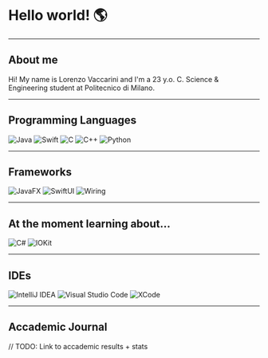 # Hello world! 🌎
---
## About me
Hi! My name is Lorenzo Vaccarini and I'm a 23 y.o. C. Science & Engineering student at Politecnico di Milano. <br />

---

## Programming Languages
![Java](https://img.shields.io/badge/Java-purple?logo=Java&logoColor=white&style=for-the-badge)
![Swift](https://img.shields.io/badge/Swift-black?logo=swift&logoColor=red&style=for-the-badge)
![C](https://img.shields.io/badge/C-brightgreen?logo=C&logoColor=white&style=for-the-badge)
![C++](https://img.shields.io/badge/C++-orange?logo=Cplusplus&logoColor=white&style=for-the-badge)
![Python](https://img.shields.io/badge/python-blue?logo=python&logoColor=ffdd65&style=for-the-badge)

---

## Frameworks

![JavaFX](https://img.shields.io/badge/JavaFX-purple?logo=data%3Aimage%2Fpng%3Bbase64%2CiVBORw0KGgoAAAANSUhEUgAAAGQAAABSCAYAAACiwXHkAAAbiklEQVR42uyYA5QsSxKGY23bO%2FPW3n02DtYYPtu2Wd3X9rBtDJqjtqrNGl3btmsjs153P1u3p%2BOc72T8iZt9MyoyqgaqVrWqVa1qVata1ap2KtjOozyMbdoNweE1YI2OgMaVgA5nGFodiDMCLY4ILLGHaCvoMNVtqAkttjC02MMv0SFotVOftqjRL%2BowLLaGYCFpnSFY4gjSvlZhD%2BhEbfFGYcLZ6Nb9kF63C9r7E6h%2BClsPnvh8eGTt96wR7jSjL%2F0HUyBzrjGYO98QzJ1nCOTO1weyFxpKGlvURtL6UfuzFxj9uQtQn1fSAdTUJ3OEuYLOkjUX6YP5i3XB7Pm6QPo8UwD7cC1yYXcoc54%2FUfguTCQbW78NRHIbrN534otd0bHzWqzBx6Yo7T2PLTGk75unWXb3HPWGu%2BZqtt01T7v9TsJc7Q5kJ%2Fo7ihpbqotjr6GxfS2N%2Flzdrjvn63fduQD1fM2Ou%2BfpdtyF3DlXs%2FPxxfptip6Be2GiWIBbCTzPf7w7wp03y%2BhSPtJi3nTjFAl%2FpaiDbxJ18vWMhK9jpPz%2FGBn1G14QaMQ%2BbMugJuP11Bc0%2Bgj1EeIjzGvPpX2i4r%2BJ%2FvPoP9%2FJ3z5DcUjS42qGiWCu7DJYtWPf56XO0G2Pt5hWXjtJyje%2F0M43vdDBN4gkCB6MmED8t0bjO6CeIBbAPUv7NuFDcfcc1WZlP%2FsrqHTLrd0G2TVbvrTANCi6e7Zy9%2BUMORw5HoZMAP16bJHSYddTZK9LA9LIIKK3TkNxvRgpaTlfh7pJ1M4%2F0dZbMAe5yq4hPM%2FDjgOHP91u8T58x0z5fnowYgXfxEgo9DpiXhoQ1BQJInu%2FwH0FhL2l%2FFXiTn663tO9Yc%2Bxz1V6QD6mDXD%2FemChflMzXk%2F1DDkQDAgeQhPTiXTQFoNQzgDqS94Y8TulHHCCkCFy%2FuopHSfmdXmeIL8XKtV2HzhKvi%2B%2BJVI5h66YRA6gk97jxasCQV%2BKfR0CdKw8D7Pn9XmHNaS4HvdAcE%2FyOzBLbpstPyTrC%2F0PA1LZ2SG1h26%2BfYbsYCM5AAYPmpGUsuF%2FYiVfJ1IIQSFjSPngZIj8PYdeWcUMFON%2BYjn9TQ%2B3GFc7U%2BN%2FhEq2yPimbzLSXu8VTBu%2BzpafUCEryoGpo9miEA6Lwb7SnDINr6DxTXS5%2F5Vg7SIZiGBAaDCuwAfhaYnFN7r94Ncqupjr%2FPnL8ENvZwPWibrigZQOu5NvRoTXTiWtLVdPkvG3TlccvHOWavNDi%2FRrHm81rX6sRQD9lS%2FHvIqCPo6vEuYZCWsQonGMQtavwRYxr3m8DfuE9SsepX7XmqdazCuX9HiY4zz%2FyYq%2BrmYbXVOumyo%2FSbKjvnQtlQPSJO4UfPxAu2mq7Mhkhc0hc4avMniSfzT5U7W9oexPitijhZ%2FaoxzFEeVqHDGuFqlxxoZrrJH8T3uCmZ%2F04Dxsf2qN5H5qY%2FM4t1CD1OJ4jS2Sr7WxhVp7fLjWmRgl1NiTI6hHTuuPj9Swwyu%2FtP1EBdeP8dWbvvRMu9nZRK8GrAfk44sGpFjQJQSaNTdMkZ6crnGqouPrvt342BzosAVA4giCYiACin4EW%2FVQDDSuInHQusuoBqMgx3kCYVAOsqAaipbW4HhZe3CNN0lR%2B5Kok6B3J6AvxkFFF3RntPC7Rxfr12IhF141SQ1Bv%2FxxJkXk9LX34YW6tT3hwl96WQ427D0KVXsf6odkIPKf2%2BcoDzQIb1WvgYy%2Bbl6Fr57TVXbVll0HPvNePKGbd%2B0FaygDqgEWIdkRA7UbMwSzQOPOgM6VxjYBKg%2FijoHRn4DA8Ir39P%2FelxgBHWauZgizF1FiRqtdCSGzh5BB0hKdBJVLmGPC3xTKjgKxaL4APR6WztH7UuBkk2DxhmF0wzboi6Shn02%2FrWymkxd0u565dkrp71SvgQyRk%2BuKX9ztvScysgbeA8OA7PtYP9aWnmD2L5ZQ4c%2BWUP7PFjb3Z0uUO93Kjp5pi4yeaWG503uj3Bm90fwZ%2FcnhXxzm%2BY8feo%2BuK60vDekVG79iZ7k%2FWsOF0y2Rwuk9bAH35s6wom8LE%2FJ%2FsUW4P1vZ4dN7WRyPFM6whXJ%2FYgtLvwhocY77pCOY%2FLklxOFY%2Fne%2BdOGHnnjmJ4ePHf94OD%2F23UB25DtvKyBrtu%2F7PNaErqsmdbxOMJAX%2F3xx73ztHp07%2BTd4j2z7nv0f77T6pj62SLf1%2FgX6LQ8sRBZpt9y3WIe%2BaevDC8xbH1yk33o%2FGV%2Bo3vpMh3FU5Yr9473Izr7EOAzlVvzg%2F8xcBVQbTdee190%2Fef393N3dXYFidXd3h4RgLU5bJEIEDYGEQPBCoCWE4u7uQUuLW%2F47u9Pd8rWk8gfonvOchJywuTN35spz76xnVLL42OXIbogUDYevRPUdCIikfu%2FwpUjDEQz%2FSMNhSq5ow8HLUfB3eL93WEJxRn7F9ylWvLj0PaEyNc4xOKbXR5FWFKRKjnQVhadnVbd%2B2ycsLjIoJjmwd3TqpUfIP7reA0a31JYrNK0QjtB4PFBenVnR%2FLE5TUZ4euEfD1%2BO6F7F4%2BNwGyAECGg%2FxmFzHUuQb7VTsJEjVueklzR%2BrKvpfOzfjMqtRAUNPe9cDNOIt7qJZm04dyJKEVAzAkoGK5IcM%2BQpvLcFUnOfT%2BitAOXVIyWNXdQkV7e1Py%2FPKvwbT6xqlmUWObqHa6IP%2BUjHZdqywDNXIvu9wxMzWgcnXn9oAePya7673y%2BqYxUHC7Q47EEoB1Gspq536EVzKmQO8onLau2hrR7iCUtqAiRMUkiTiTKAFCaJztK3uYrm%2FOVpng09N182jIw98u%2FJr5WjglbDm94xV323XxBNQqBC00JcCUPTWDHjZlltO0iYD%2FqGDQUl5BxtH5l%2BvqCWNtvlTS0oQV%2F24UVJ9I2464X%2FuhCZLnIQa6a5Es2oW2jShCDumrq1b%2By1hxJwHgQUpuRs2uEVPr2KKzWpkPWuEqOXIs0HF62QGa%2FGvhGUU9vxFlQileudKSUAZCx%2FBrC5w2mB2bQD0vOAj2xYkn5jNcjySA4zLKsU5dd3fspLke65xVsysQp2nJUz7D5CYoLCAXfeiwF4TgAc2Bne0lEI8Y92jsw%2Fr6vpWHDfhNyiD72k8py4LP0%2FLkenBASos%2FRcYVSHQJOdGpp8XdbYM%2FjaQ68Yj6hE5zUUmShbXCEg6OaLsongFN26mbk5ZO4rAqKo2OzSn50MjK63oUwWzZtZ8gj9TibKkiuhdootmLRTQlW%2BWl%2FxJW9ojHiYK7uyBRU1977hH5Phu%2BOieGqVE5%2FeiTzCl1HAJpKaB4ajw2Pf7iUb94vTutb3Dr9S0NR%2Fz721JRUvxWRct7hWVv1uvDbv5yl5UPPP0v89raDy%2B1fzK37Wbhh85qGE7BiZfJUXnqSypeylxIRChMY9PmE9UdmF319KtiBYk711JwzegkNyHyc%2BIwNr42n7vtZNPHchMkVU2dn%2FasOQadOVVVaPmgbGXr6s0jrs8pSNYX9pgxVyb1RJTKaAZpfBnO30lI76KFJ5%2Bc3dr6UU19%2F3%2Fpei1Oit7%2F0GqbP16LR%2FCAqOz0DeESoUnpaDwpK0qKnbgB7qSgQq4iQ%2Ftt4aC8hbXCG2IPhZvro8u6z5w6VSSHXXENLVtb3hHpEsW%2BcSMm%2BBdwqha9giFUX3M7t2l2%2FoLX5qzlZTdZHMkjrUOXT7hYC4jBN7vWUjthSNLwTcHeaLyGfkbyo55hu3e0jG%2FWFnVHYNvqbOr15U9u6R2xTaAcM3RzEez6EKErJ%2FuwdsI0W1m3LoUCziSjXi3tHZ5w2TRtQ7bkSGcfa1bwxeHwej86hraBSV19GDVUCSmHCj4htnBIpiG2eh8b9MgeoOvS9m6yTwmQ1ERCeCY6pV%2BuofCBOv3TPG8s5BVNnS%2FUKAMu04KOOmDdldC5RBwNwXmynAtouyGS95elBhS9%2Bb6aX1aMmvWVBIoDp76xb3kDmsjMWydCvAeiAd3UM1Z%2Fb6hqPDl%2BVol5cY7fOWoF2eUrTHSwrvpWiXx6MDavbIM0yDSLREHPTTKCQlZ81uCC8tubCacYMDKSWT%2BggzcRi4AcM9NCkqp7r5jabhcWZ8RS09CDPCQfFZu%2FZ7y26BFcDVxkUUQjER8AqAe293k057yzOkEGy8L8%2BtXDbK5OmLEcn89S70ilgoIGnHIdjkETHrJs%2BU8WQaO65MY%2Bski7fnSdR2TjKNvZM0wd5JEm%2FHk2pWPxoSV7tINfahyTk%2Fw7LciZYq2nuBdhh42VOefHmTG3%2FOmsenW454UoAEIGaiIBuuhGKfYWFMBMRrj8I9ngHAruhHN%2BeNz4Fit0Gy14tXvyVp1FhYxSSWgSq%2Byah52HwBdkZkmlhf3fFeoDp3%2BUjM7tuTr0DDW4odcWT3UQjzHrO%2FayDsXesiml%2FjKp5fC4zvesBaV8n8Ouq9CCBeFOATGMACYD7fAH%2BfCoiuU2SV%2Fmq9ox8jm7qwDqUUVH3hnFCRa88NoopUq0AZFjwxCVFFNLCjJ10oxwLlLbG68l%2FG3aiGnQHKSNZvOwIZP24ZsnDC0Rlj7mjF0GUFgJjKc7BJ3ARm0i0sSaGt6novMqMUjSwno5xWXPPVI5ci6qyphFB6r03lie%2BJtDAs6NYcEvFI4D290kx3jjD3uefz1S4So7NEk5xbWvOuvnFhfC9Ky7c%2BfCV62J7Dxw6dhKakjg%2BwIbkDXtlrQQ5Xaby6oq333dCUG2uPXJIbGPaBCliEBCJafqYIB%2B85uKwgNrrJEjSa3LLPR2hLl5%2FhlaTqLff4hk7Q3YbMJNGD5tGwpITHAyKrCbCKnRT6u%2BxATYNRyMLPsCnZckE85RuT6tQzOsGwyPi1bGD%2BRf8Yret2N%2FEMnnQLWDhWrANmFGINn%2BNxbL0gmXKPyU44EqhstOUKsKIwyOJid4cVwBqPkZShN8IuBzOqjs%2Br%2BQIEOitDufspMw%2BscxPNQcmWFpQHgyUmgWrBoSYcXtmJXDJYcYKN%2B%2FxCDdI0%2FX%2BwfNNEKdqGQaQtrvmQK1Zn4EjPgkcoFOLUWSWzMtq7yoy2zpIFLDV8l%2B0to5XEKAbMqJErjktML6r%2BYkjKjZUpfA3cmngBkiqZPU8AoaOItqOUw8Q7gjEJTIYMwMIvDbBZgfq8LYSkZ0Li8pNKm74akFHCyHraW4zkWcV%2FAEa2w5YLBCRLpywaqltxmfYl4i9EpAKKwWb8a2D8nJA4nVJX%2Fu0jAYqVq0Jmlze%2Fe16gKrRjkiRCHTBxOqOIhQM1M1hfQpvHte7SWffoqyH1%2FSOvVHb0ETZhAg1Nzj0bpMo4ueNCyBRusLCknPD9FcFSIWIMJppiyUIJ06ThGKLOjc%2Br%2FAFCH61sSTjmWukPDvpG9IG5YhvdFrT%2BSBiACQMwyZN5QSYJr14MTLPv8Am%2FJUjK2X53KFzXM4x0Vc3vOInVyrXOeIUvaGVdPDpklCGiuTFnGfV%2Fq2HhOQiUeXG5lT9Cb%2F8KjU%2FNrGzJVpp2w2a7h2yCFh5AFMFmquBPALRJAaVhELbVnKBXO51LQE2C%2Fk1OCDTCKZrkcDjnbkrknye8UKyu4ifHr8gbgf4gTdimSwasQrBJppWBafRTQYqK2KyiX5H5WPmWH9%2FoNLeN7tJ5avsSZ0icHrut4RWTjpvcxND2E2Lc4i4FyPCrWbH5goR63Qr33uoWChFXKCR6EqOfPEVR22l47S65KdkDVOm7d3qEjMGuNa0Qhv9id%2Fxq8EFnguSVUdlFf8b3u%2FUktBK1QoHJUaRS2FKTL7lrh7C2FidRlrBid4H5uKLJ4%2FMT9U58TQ7X%2FLjO4SdkOfA1OieBJs9FmKDjChN13OCEbEf51dzNFc0dr9wte2FzD8pvaH%2FNOSI5xs7F5A4hJk1CgwvKgLGdDoquis4q%2BiNWbFXHAHoirvSS%2Bo9PCdRVdLSClSBgB8Y0V8uoyOucSJVf1Tn4mRXczQveA9kHDHXllxzE8Vo77NdMKoR14jgLP3JZ0Ruepv83gqukrRc9MRd0Gf58v1%2FkoAU3hAlvWQdJFAJFGjuIQtwjU8KHx6ZeqOi6DYd4BgD9ZkYfKoPJKcHvW4dReesgKmmBz2D1VgGn1dxtYJQRkVGEtBUtHzlL41UbnIXzJA8xBSZwsIUxOUhS8go7Rz9T1zP05Cij99YEEsRnb9ziLp6yIAogkc7CpmpYURuASvBXak%2BsqNMjygjNKER5Ne0fABkqgax6dhUbZZkEk3%2BA%2Bd3hEXY7OFG%2F7w4B%2BURco9Ozz%2Fgq0v3WOgMV%2Fb%2F8Ek%2FMUiDgT%2BB07ZgsPd9qpYWPgjbSzPKm9zxAGRBczNCHQKUkvDXpQxbQLJjXOhEY06i4XvYzh%2FCUJ0Mhuuq2VyEh1FJhI8MviWnwiE8BYBLx0KXIhtSShhU9VKnW1yGoc3z6QkSSeJO7eNaKiZhoc%2FsghVjcfT6RS9MkruFJCdrKls%2FmQwfkil%2FJ%2BTWfHPKXN1pxyE4gUQhpqmY6L2x5IojVY65Xd4%2B8sVJmKqugDOXV9bzhG53hB%2BTjNDaxUBOhcyXCs5lWCP4%2BVgoJ7eEVAhUwXdKpS6rM010Dt57pmTSurC2Oysj%2F7V44lG9JNZ8RZ86VMgqxJnWCtZB7eMivCkcmV%2BYMRoyuChVU1L7iE5HittMjfAqH4P91oQpUzGRbPCgxJEy1xR1TTM7VUw3jfrKu6OTM35wVxK6cQhr7x5B3TOYhOPw%2FCyTb%2FaIRAOnhhaQROjS2Vhnmlv8kV30XKmzqfR0OdXrsgIcD4CwedgZ9pI5io0UEISy9Q5ofqFCYS9MkFgxzfccsS5kjeWt40AEpUSZdq%2Bl4t7C1b2UUMjVnfNY5PDVwNSeYnKRlQ12m4IMHAAPc4xU%2BHqzO%2BtNyO%2FTM8nrUN2V8ITAu6%2FQuT6jVcGlfhxNVAFOHoRFC10F4APjedk%2FZqKMsqWqLu2QKf2YJYOvvEpoOohUCEMCiE077xaQ7dY3OvNA%2FtQKmq6Cx57PnxRq9PRczvAsIOoY%2BsebRAzjFVzUlF9R%2BdVkT1tIG1Dp0%2B6UAdfYReErDkC210kPoPiwAvWgI8CQT1hb7w%2B0e0kmo77hlVXd8w0Uar8GNfzA2uohFQNhh5ukTNkCj7PcNNcgyC%2F%2B5IpGkWl%2F1zQP%2BUe22tDMHwQh5SA2arD4ADg%2BdpJr45qHRV5ZLtqL2QdzY8BL0Th2BZuYRbFKtSB2cMk2kU4Sl0SUU8DNRYEfMeMrTAvMaet6MzKkEJrvkl8cD5K12TvyFT4%2Fg3kXDExLVzlkAB0hVuUk3qr%2Bgq2xbXocuSy%2F8z3aP0FtgYxecO2cUwqN9yTrIUSDmv7Bch%2FJr%2B0fR4KzxuaCE6wdhZ9yEIhTLGBA5CWtLh7LYF1B1cKFxs7tkFoKPUF1t%2B6eTi%2Bqpcc5D4ifQaA%2Fv9hSPgmKJucMmS0x2igQgBdClhY1uwjmfyJRLzT3DL42MTy6fQi4ps5w3uknx6mAqaYRYZHcIV4ht8RQ8HGzz%2BDIwoTWdBizbsyHJuRsO%2Bkf22nBEC%2BouVgwXhf8mzhqAlbHtgnjGIyo19Hpd9wfHg%2BPZe3b0o7Km9jdcQxOk65358ziahNIvuQ%2BYLw5%2BZUN97E8P%2BoQNylJv2ONFuCzm6%2BbUzHPQO6VYzVbO2L4ktv2eco7wLKqe2NyKHyy1YJVdw5QygpJzNhzwD%2B%2B2o2ouUoCMqZdbYRAClP6bDtE3QzvSxYiUKG1582fFaYVo8n9kVcNRMlVe5XdOBcor7bl8ug1oQaMDhohx9rgh4pxAWQEnqb6TUboMpktf1%2F3ZU8HKIszpLGydBNxpNCCtPkevyEszyhqX9Ck7DX2jVKOeKOm6%2Fb5LEZ3WbOMzezbkDni0bJYksdsEynCRJChTS5q%2BGJNdgu5N7tjaCT%2F%2B2rrdHrIRqqTgLMb3Yjs04b0N8UeYAcD39YpMlZS0DL1R2TmytApRZpf%2F%2BqC%2FYgCcoInMFtr8waa6hCVFdvQNvbBUshjG5qjJCs8o%2FNfxoOg2Gx69%2BpkGaALGieOHpEE54L%2BwMza6i%2BfBFCWlF1V9JSqrzHQjxyy0EbUOvOIRkS7eBA199OM56H4za4Z%2BEZDFSJ8Q2%2BsVOiqmCcinl9R%2FCNXXNm11k0DLj%2BkK2xqoV%2FvEZjrhCVsqWTAiMvP%2FAU9oaIBIiNkJtEKYpwexLULEKa8FHspJlpCaVtrw9W%2FaHnm4vKasGSUVNHzjXHBsGVQLiQlkHvfE%2FgbpurHlQHkXysdRmYU%2F0Ohrlq6H11%2BR7rKO2OHFgNlTqLNPChJ1dkvhP3DN45trT8Hx4ry%2FnAyS19tx%2BUykR1qO2GolIQUxgO4AZcBxuhBVQVRWwfd%2FtuUs9hmPFmEm51pDU8cg1QJEEY1ECWzDH%2B1ncJTpgjsg1VGFdV1vtw8sQdRVbxh53VmakEIc%2BuLgCKGqJu%2BGo8FmP5RTZ7iJ1jn4IuX18p%2BeDpSX2wN1YUnMJNNjS5hc1gGLcZ5B7YxzQqU%2BMvPGj%2F6w0wH1jM8%2BWvDQMYwq24de8I3R%2Bm90lczRmT%2BOvLBfYjJ%2FJvzHCwNOWE0EQC0In38cMXe0mVhY9wVw1HXWXNM7BHd9nBOodPratnfM%2Bft9Y7Po%2B7a7UVxu%2BQ%2Fg8R26NTzSMcJbqAzSZchQJPj5juvguw7QPBejK%2FvJ7%2FdyUVFrz2PJkFXeitJK277sKNbkrMa%2FT3VBCgGkD42AMmEkuDl2Obo9VlvyW7uzfPMqJCyj4C9w1uK2JQcUYqLKthr8h2tYcujtyannze03FNcKf3xOGKOzdxaQMxpShlmmbDjFPksI6OesrOFiey6vjtYW%2Fhr9cuP%2Fv13nI3v8pIh%2FHPKLMNDd9EKafKTLD4SUFAJEFIuxBpQGqUKatrLtQ01mDjLbJYi%2FumvnRQF0XfDhaLPwvsA5wA4PmfFKXPYZc%2FuP5NySD1xF0dc28gKoJwrZgkJWY8aVK8KvRAYRAbwHOTfwQBl8ZaM0s%2BRvRKlmWRiGkfHn%2FZRa5x0XJdPYydvhsePGOS6WA9eBBACQAWTD%2Bcvui8L5AEUK71p%2BifnKEKEJaT90Cg47fS4w%2FMx5vsLRQaDi3AO%2BkuMpjTulztB92dwKkarT3%2FWSxR1z5Cu45%2BG3HIVxXI4gjoPhSEFJ4bwgxvG8QOFwPjjyvFuI4mxYWu6vcLTXP26%2BB9zcqO1A6Xmlb%2FuGqnY6BiscYNwwdpUjyEHNy3mhkkawwvFcYNR5blD4uSsRqjUxyZnmsxpekij01k9goX35N6a%2F%2BMZ3UIA8Cb8zt0LQ1%2F64Cj389TJCb38bucrikb653%2BzyqLIL0E9XH3i4L7%2F5ZXTKIwDFpmjN2BjXP4xa%2BkcQsLeoYXACMHVfNPUOo6a2jqUIu%2BG3Z1DjwNRiIDJMoHpA4%2BAoajIMo1bD0rXrNHf3o6bBSep3G4emMRbMRSPGwDhqHhhF7XDkmr3%2Brz04EAAAAAAA8n9tBFVVVVVVBQrKS1zoXojEAAAAAElFTkSuQmCC&style=for-the-badge)
![SwiftUI](https://img.shields.io/badge/SwiftUI-black?logo=Swift&logoColor=white&style=for-the-badge)
![Wiring](https://img.shields.io/badge/Wiring-red?logo=data%3Aimage%2Fpng%3Bbase64%2CiVBORw0KGgoAAAANSUhEUgAAAG4AAABuCAYAAADGWyb7AAAABGdBTUEAALGPC%2FxhBQAAACBjSFJNAAB6JgAAgIQAAPoAAACA6AAAdTAAAOpgAAA6mAAAF3CculE8AAAACXBIWXMAAAsTAAALEwEAmpwYAAAAB3RJTUUH5ggNAwwlKyTkMQAAAAZiS0dEAP8A%2FwD%2FoL2nkwAAIN5JREFUGBntwQuYnmV54PH%2FfT%2FP%2B37ffDOTmRwnCUlISAiBABEKcvKAoKK2VG0trboU92rduu0e3N2utnvy6rra3b26B3e3tSftWlEU8YBaqFohnJSYCIFAIATIOZPMJHM%2BfN%2F7vs99byaUrbUUI2VC2P1%2BP6n%2B7Ld%2F9%2Bh377xp6KF7ttQ6e5pnfO4Qbaeeg%2B9cSLOsNHTPm79g1dnL4tHv3vm5qYH9T4fp6Vao1Wg7NVVFi9RqWk05OvHE9mF5%2FNquelZVrSoGnz8wyYJNtLW1tbW1tbW1tbW1tbW1tbW1tbW1tbW1tbW1tbW1tbW1tT0f4f9RB2%2BIPJ%2Bln6p4OYucQg69cxEzHBee4UtuGuSFcY4RcBV3Q9TBBUQA42VOOIU8NB9w6P2JTq0targbvuSmQV6oDwNPghwFbwKbgV5AgN28vEVeRNveOoeJw2N6%2Ftvf0ZevXL%2Bannm90pXVktGwZmxgoqLVVMzyiZQm62U50akaq6hdU%2BJaUE1Za%2FeOg5M7tu6Qt%2F30KJ%2F%2BLDDIidr5tj7WfPkhjv7b63t6zn3lGuYsOt1jNgczV81K86RJLI%2BJSY4e3Hl087cfi1090ws%2B8k1O1OB1y3jki%2Ftlyb980%2BIVGy5dni9d1ed5mOPNUqFKIoqlSq0qo6Uy90zr0eJ48NB0Sqw1Uow%2FfP%2BjozsfezJ2dlYrP76NFyLyIuo47Qwk7OkI573m1%2BLZF9%2FgXV3dBDKNncG8K2glItassCJphoRoIoAW0T2Z4VOp4%2FSznqLe%2BVtdr%2FvXt%2Fb%2Fi9fw4yjmdLP1qmWdZ77%2FwzeEC6%2F8Z95YPM9DljvmYIAgQpByopLDux7NDh3%2B4Oh%2F%2BcRdB99xji29ZTsnYiIK8y6h1vuK1%2F5yftFV%2F0A7e3oJUpdQc1QMcRDHPeECpWYxtqoqJDckOTZa6sKlt7QGfu9DCy9%2B3QE%2Bvo0XIvIiWrDyQmzeqjlh2dmvSUvOXuYhI2JUUmdaI9GgXhVBTLBMacWEEqhVipuDTCHBz2F%2B36p5ICmrOydo1%2FVrWfnVJ%2BTxX77qnGz1Oe9KfWeuLJiLByGpgTtOoBLI0kTeWVZnen3OInEUME5Udw%2B953d3zT%2FvFVeEZauXVZpBrFMlI2ggiCIYUGIoledQ94AIpkJIw1T9B86a1lrvWL3vAC%2BQ8iLZef0Keq65juyMNcvo6T5tLK8zxTHJkJQQDNMClyE8DINOoNYkWgUOSYUpDVjUrCnW8%2FsQpocHOFHjtYx7V5AvuvhVrwpLVp7jsU4NodEyGmVJRzFFZ1nQVTWpUSFepCzq6Mp%2Br1RbnIjH3gArr3sfC9e%2Fsk8XLF5peQdVrDFNpNIMIyIewAN4jlqkXlZkVgJOIYIRqarWyPjgodH9O7byQkVeJI0KOP8afM%2Fj67VrybKMQKVOS2tgTu7TqAREO0AEJCAo6goCqhVOAMubMRUHHgG7YGqIE7XytW9mtKtzQdc5P3F11b28W1ON4AVV5ggQJcPEMRWi1%2FAQdTJUYZphRKZ5Pod%2Ffhkz0jt%2BlQfe84%2Fi%2Bhs%2F%2BXY656x0WkSv4yK4K0EMmARP4DWkquFBUaYpExQhEIrxqXhk%2F13Dm58e7M2UF0p5kTSzwOOXSSPr6j1Lar153aFDnFIEgpBjiAUq5uB0I96J0oGSgTpOgQpQhMnadNX%2FW%2B6WUeNEdV%2F5k%2FRcetXabOHpF5l2owTQkhTANAfN8KBUmoHXcamHQrXW6j%2BAacUJkCXv%2BE1W%2F8tfWhgXr3mz1ObW1CMBIQdCACWBN3EKkgplBoU6yQuCVEQroZgaYWD%2FfVd95qutRcVeXijlRZKyjPp5azuz3rlno0plJTgEjMgMJ1FRaQkCzl8ngHCMk6jKxDEm%2FEiH3wRDv3klA%2B%2B7pt5YefabpXPewswVwahUiCgRxUVxBMd5hoMAboDzfPo%2Bv5%2BRIH6HSMj6ll6mcxecbXTh1glVDu7gLSy1EK%2BRpJtxyRhXcAUkIZ5oFE2yI0cPTfcf3jf4F59h%2BU0FL5TyIumMdTq7e5PmWoeCSESkA6QOnmGeUUlCaIIUIOACzl8RHKEqvJhscoylaX6UAz2LmfvRO8l%2F6oaLdOkZb%2FP6PI0mgFFJRDwCjonhgPDj6%2F%2F5eUyfcQG9v3LRQlatu5458%2BeWErAkSAKxAvNpVB2sjnkNESfSQsxRiWAVoZxEhg48ok8%2BcLTmxt9F5EUiAj456TY48KT29F8W81F1yclEgiPRG43oHd2SJOGmIPwQQ5xjrKIqCxhGLPGj9MxfyncWSX7e5z7%2BlnLesjUiHUQM1PgrjuO8UK1UY9W7%2FxGtB%2B4%2BIy5dd0mV95AQIs8QcTIMISeFAAG6J48kHdk3nLLOnFAIVpmPjQ5N7d9%2B%2F9f%2BeEfr6n%2Bzhr%2BLyItk%2BMgBdOjoWG3LX%2FxPDuzZmHf1FKHW2cIlm5wYXtC1dsPfq6%2B7%2FOoqr6EEjL9OEMTBLVVeFSVD%2FQjPb%2BAVIGvX0fOBM5Z1rD77ja3afBGEoI6IEwk4iuMIguO8EB0rL2TOujdgQ4Mbyt4VfSY50UGj4w6IEKiB5BSihDRB%2BeTmO4ut9%2F2vxpLTpqpQampORR84Ojb51KPbr3e3B36uj7%2BLyItk%2FS1HuR4Sd9y0A9jBMZ8GHv3JDsrd0x3nfvxTF4rZVS5RDMH5m4KASEhRYott3yVLzvOZWr%2BKT7z%2Fs%2FLvvvXfr7R5S89KoYN6AvEECMEDpYAgqAvg%2FLgOXptTa1SMfvDSuXP%2B%2FkffTK1bcchoIeoYEfGIWEYlChSE0b2jI9s3fabvPf%2Fx1tuAt%2FBDPiL8XUVeRJ%2Fmr%2Bv%2F2Q5GepaT5f25S97pUhNxwMEFHDABxRB3ZliZismBoVbqGeJHWfaO9%2FFPT79jqS5Z%2FTNVfV5XIoAYYgVudRzFpUJQcAHhxzbas4Sv%2F%2Ftv6Ls%2B85tXMmfBK9UU1BGHSgwXIyOCBywkQvMoae%2Fj900%2FcNed47f%2BNt1v%2FU1mQ2QWpZBTxjoaa9GdEIGYpnHNMXKcZzlgBIwKL6ebI9X06EHyPPJ8wtveS82L82ThyitEuhESIi1wg6SkDBDDDQzlhehdvYFXX72nK6694Bp6FveFILgnIMOIOAkBkgLeJEwNjjV3PHLLE797z4E7b34jA78cmLHojxMvpsgsC1Zhok6QIAKo4OIYzxAHBJwA7pCKVJZF6UP91ILyXPZdN5fpNRfx5FuXNlb%2Bxu9fRWP%2BHJNIZk2MabAIKhQ4wQ0FHEH48S265ufQOT1r4oJll7Y6uolWIih4hOBAwjFMA24lHDm0bfTRzXdv%2BJ33VWs2%2FoesOaUpJTFIvJiUWbTs5lFC1kFozI1k%2BRykwiVQiaBAXjmSHFwpJCOlCp0cPtqYHBqfM3mEBZ%2Fay3MpqHHmR77J4p%2F%2F4BW67KJ3em2BqkJNjVwyPNZxnOSOERGHSIXiOMKJ2vVzS%2FnS5ddL1%2FrXvN57V50jElFrETzizjGG2BRuTcQhNEnV8OiX7%2Frw13cVTz5ISlK5i7sJL7bIbBNFNIggATMMIQHRHTEQIIlQERCr0KxVDO%2FbUeZm%2FG261m%2FgyddLY%2BVHb7lGe5ctQzMCCUVA6iARpCCTiLvgqYIggHKiDlzbQbb%2BIl61YPe82oozX%2BuNnizgqCrJIQlkVCAVSIa44QO7nx59cONdP3nPZ2zgt3%2BJM29rOrMkclI4z0nAAcdQd4I7LsjYROn1qQn%2BNnH1K5jTt%2FJcXbzs2tRRQwSCG0kipWQEqdBmP2kip97bByHigDPDAeFHmVi8jrUfupWxG3%2FjMlm46BVVHoiecBVKBDPIzXCMSkFbY8bB7Tfv%2BdLvba9tvoMNtzWZTcpJJggBQTCOE54hiiDIdJrIWlguPKd9772EPe%2F7T7H37CveYvMXn1EEMDEww11popReML5%2Fx2hx9EgpboCCBBxBODGdc%2BbyxDW9jbBqw7XeOX%2BpWcK8JCFU4iCACe51lICMHjhgR%2Fbf8hO%2Fu3Fqw588zmyLnHTOM5wZLuCACKib28TkaASPmvFclt3wD2msWbk69K18U1nrjQVOxBAMtUASx6tmKg4%2F%2FWjX6UvOVSOr1EkIyokZfzWMLFrOnKuWL6%2BdvuHVlvUQcMoqUYs1sISEgKWIkSHVFMXhHd%2Fb%2FY0v7W48%2FhAngzLbJCASxXHhGHfDPSE4M0zAxFFmCIhVaRp3K3lOV9xAY%2F3FV8mC085L1AgolZd4qtDKqOPo9Nhh37tvU73RYZghBpUbJ%2BrAovks%2F%2BCnmHPeT1xmPYuW4zkxCXmIKIGaZIgnXBUhwNjIcLXjoVu2fHzT%2BMjDd3IyKLNMNELIBNWIcIwgKIrh4phwnHCMH1MVkz6Aaar4YYf%2F8cUc%2FScXduXrzn29d%2FY0cokoAu54cESVRlEQhvcfLEaGdpHVQRz3ChVO2IJXXsOBG9Z2ZavOekOq1btcBBFHhWOEiBDMQEBThQ0eeHhs2%2Ba7XvPRd6fzW%2F2cDMrJIiIY4II6IAIquPAMT5CSV61WU0fwqBk%2FaNt7z%2BX3%2FudmyS7%2FqavpXXp5iaAuZEREM0TAScjkkTT58ObvNDo6Kou1YO6gFQHnRGz%2B6TrzP%2FAZel7%2FtvWha%2B6lHnJMHNRQZggCBBw8IVOHm9O7tn7tAx%2B5%2FVBVtJAvclIoJ49zjIoTxDlOwPlLArh51SpbNPGA8IPmrLuQd753%2FWJdfc4v0rlwcQwNNARIglvA3DEvYOLI08WOLd%2Buz5nbhcRgQRAVsBLB%2BSGCKD%2FIQjf3XiHdccmyt2rPgtMjgaY6LQRSwNxxQHCUAhvbs823b%2FzqjXf%2FkVcPf5uTJTLLvFYDJfMYGqgACjgzHEf4Sx7wlKw5PdlMHOPOs%2Fb9zHyW%2FfNPMvTJX19XX37WpS41FDBPBAkkN8QDlkp8cuRBe%2BAvvp9vePUFqllsCeQIIuAIYoIDkoKFJEUYHuFZu94xj%2FD2f4o%2FvXWFLlv7ZvJ6iFYiGqlcSOaUaqgL4ITpobLYs%2BOrT33s5t09V93PWV8a5mRRZlkZa5S1ztzzzl5XZYajOIpSklsLRTETPBVeFhMT%2B8CsKnjWVO8Svn957Ohec%2FG1dJ%2FeV2Y5hArFQIxAhVgdtVbZHNy9acfNRwa03tUBhIw6yYVKIEkAU8DBxeqaNeuP3sez4pJVLH%2FXv2bReZdfEhesOpOshlDRQMk0w6LiCpUI0%2BL4cP922%2FXo517xhU%2BXa%2F50LyeTMssqoILgJkEQHAGE45zjxAF3RJOJpeb9gGDMGLt%2BKWs%2FsY0lP3PdebLstKu1Xg%2BZBAQBAdwRh0oVGz46OPDQpu83NhAT2VwlapASVcckwwEVEARHtOmWN6uSJTcNMqOxdBUHbzi9Jy5dcQVdCzohgioJUAKRjFoVCFTk1QTV4L77937yvx44dPsXONmUk8f5IS4KoogrgkBKRipbH3H3EIwZu6iz6c3dc%2BO6y35BFy45RygJZogB7ogr4grWJB3efZc%2FdNe2fM2Smmf1BaiK2DR4wiVDgeCGuoBmsZC8q4wN9l%2FXw%2BOXQG3tBhqvvGad9i15tecNIOKiVDjmjpSKVpCRyIf7B0cf3HT35ntoHd6%2BmZNNOcmEZwkg4Byn4mCtVlVMFPyAsGIdvZe%2F8fTudRdeUzQWRJMEboAww0UQAcYPTU3s3v6tVX%2B8fajZOa%2BWTLqTCFZW4IZgRBKBxHESxJFYrdgACL3r17LlZ%2F%2Btdl942VUyb8lKkxyXQBIliBITYA4KWkxQ7dpx15F7b7938a%2B%2FyZZQcbJFZpmI4KIgLi6AO4LjEnAPIAIuCAmqsrSyLHjidpbcNMjuX1rHyo%2FcxtQ3f%2F%2FSuHD1qpZ2kvk4pgISEVdEQKyg2r9jy9GtG%2B%2Frf%2FwhQEBV3Q3RgEokGCCAJJyM4yyF7JKrKVKi7y03cP7ijYvpW3GldczNMKEyJ6mQm6DulBl4MLLBwYny0J6v%2FfmnHt3%2F9neNsOSWQU42ZdYJwjEKouAiIA4YILgHZgR3pGxNRysmaY4xo%2B%2FKn%2BLIr1%2B6IF%2By%2Bg2hY0FHPWWoZ1SilC6AAxU%2BPVb44d037vzIbU9Vh3YjDtpJFCnwrIFIRi4QXEEgBQfFctFqOSDmxJ%2F9V8QNl1%2Bh3X0Xi3SiyUmiGAKVgxuTmpgsJqgO791Sbrv3zvf9yQeMqXFeCsosczfczUniboAImIGDCccJMyq8ao3HZjHpIxMcuHYVG6%2F%2FHck3vPYKXbTgCjQSSsdTDScHFBfHfQob3vNEOTJ4xxvvuynVGx10REyjJwKUIceICAIIOMckEAdVPwRUtS4ev1I6shVnvo45i%2BbigRkBEAIzHCOKU7PJVjq086vb%2F%2But%2FQfv%2BjKrvzLGSyEy20QAEdQFAdx5LuKGp3JMJkZajB5l8tXXsmrRPUuy1Re8W7rm95lWeBZBcqIpIk6qpgmtI0W5d%2ButO%2F7owwfmvuIyUkcvGVVAMhwh4QRXBBB31I3gFclNi5RiAaz5062M%2FI9%2FtiZfsvpVlvXiKEGNDEMQqghRoJFaVEcGDwzv3H73%2BZ%2F%2Fg2rONb%2FCS0WZZXleI6%2FVRGImjoA7iDDDBUzAcdwTbta05lQqx0ZY%2B4H%2FIZ3nvOKSbPGZl5L1YpSUoaBCoHLcHNUAo0f2Nbfdf%2BtF366a1VNbsfnLEEs5qLgH3B3HMReSgRuIJVxKKcRDc89O%2FlO%2BWDvOu%2Bh1dPWdWVhGy4yCAqoK3JlUoymOTk%2F6%2BPaH73v6G196as%2FGb%2FBSUmbR%2Fut6CPUOQpYpGgQEUFwUEII5SYwkhkkOmg2HsaHR%2FN0f5eG3dWW9F7%2F2jTp%2FybIq1qlQzCMFhquBJ6QYsfGnH7n3wKZ7dj75%2FsvoqHUSmtNQn4M7mYqi4oiAAsEMpCKRcKsAl7w1zPs%2B%2FNYF%2BdKz3mBdc%2BuOYWIUIiRJiFfkJsRUkCaOHCh33P%2Bl5u7D4%2BHoPl5KyixLHQ08SIaGIBJAIhWRhCKecC9JlIAghU2E0f6pp18jcfXr39HXefq5V1SN%2BdLygHqd3CJ4hUmFUuFjh%2FYUD93zhffc%2BPRoMXyETBMxE2TuPHXNalGVzAOCoslRBydRUkFSq7uWK9a%2Bkmz1%2Beczf%2FVlxG5yhboqSEYRI6KJThdqRUnRv%2BO7k1u%2Bcfe8iy5KZze381JSTgIBxwO4MCMAigGGiBAkoFZhzclYxk7feA8WVp51Fb1zV3jIEBFclUqgYZFIQGwCO7j7%2B0c2bdz8%2BY%2B822VoFzO6Gx101%2BuEPLgDwjM8CB4FUSVQI2jmtSxrbV0l9di3%2FPXe0dGDO5gSXcnFCRIQi5gU2MTBkdFHtty25canRxZNH0b%2BdJKXkvISUBwRMFUEIZgiXlJRMnp0WH%2F6d26Yp6ef%2By7P5%2FYogopQUVJSoEnQSvDRgeHWzoe%2BsPHG3YPy6EbO%2FlrFDDPFCIK7kgx3jqvEKAO4RILUAUlWTo%2Bt%2FMfX98lpZ1zt9Vp0r3AH3Mg8kaUARNQmqAae%2Bk5r63e%2B%2BaY%2F%2BaAt%2Fdw%2BXmrKbHNwfog7IBgREEQcrEQiIwO3T7R6zr7wnLj4rItS1ok4RHfEE0qJB3Ar8cHDG8tt99zx3ps%2F5Gd89gAzkikt6aAoJZp5RAUchGPEqEi4KOIBr1JqDQ2UXesvWS8LV64jyxHlGe6IJ0BwFXxqeHr86Udv%2B8p%2Fv%2FvQnq%2F%2BIacCZRaZC57XETPFDQccRzyBGxiIC1BBSoTQGGiuJKdnwTtSZ19vFXJwI5hRExCpGI%2BJqjncqvr3fGvuh799ZPAbn%2BdZ7sK8hfOY090IIUYVEVzBcZI5yZ3kIA7Smq6qsaGubM7ci5td87takiMEogjujruRMEqfohrc%2B8jQ5rs3vu2%2Fvcc2fHmYU0FkFgkOqcLB3ROIoMxwBAgO7gJSAV6Gycn%2BM37tvWt86dk%2F5bGuYo5g4E4wJxOjlSaphnbvHthyx3fL%2B29DPvE4P6h3Xg%2FF0ByNMQtujkYQN0RAJaDuuCXS1Nh4SrIizOm9ymIdBJIZjoNyjOBeoc3BVB18%2BiuD%2F%2BHPn7gcOHhDZMbST1W8lJRZJAI1MrLYIYKI44CAKDiIgIlggKVWa3L%2FDlt80asvSwtPW%2B4kIo4ALk5yJSToKoat2vfo14Zuv%2FGp1vZNrOGvuIBpRokGgwCC84wggBuKkaTAy6nRjiWnr5OehetzUURyVCIiBhJwjwSa%2BKGdO0e2bfnW2tv%2BV9l%2FQxRAOQUosyy6ELSGOIIlwIGAiZDEMQNHoTnUGj90sC%2FOXfrGqqMnhlASqDCFFMBCRDwnDOx7bPLBjbdccJePL3f%2BmlIFXbiCsmzV3D04YDxDUYJzTImEkqly3LOV687XntPmBm%2BigIogXgEV0QMyPZ6qXY%2Ffcuj2zz52%2BMt%2FwDEOGKeAyCxadvMog1cKxE40BP4vD7gmEo6YIqZU06NTrVrXGTr3tCtyjwjjIJEkGZU7jqClJTnYf%2BvRGz%2BztdizFxvbx98QAu4GIs6zxMGETAJCBSSaaSrrWr6ml44ejTZJ0k7cBfES9whJ8KEje%2B3gntsu%2BOM7JlhyMcKpIzKL%2Bt%2B5kNjVgzfHA5kGNADCDAUihoqgBiNV51xbc%2FHVYV5fr%2BM4NZyEeiB4AKtgYm9%2F64mtf3bmx%2F60VXvNL%2FLDLERYcT6x8xudGhsNUVAMUARI7hhOTC3yrKO7a8Gyhe41XALBFRFDBSoRSp90BvbedeS%2Bbz06OTDAYk4tkdlW74TmREBcEAcHBMSF4AlIQMJq87ryZY1OsrqoCEaN0ltk5iiKpDEmdz%2F0%2FYMPffupxvRRnouLQudCpNZZF8k7UAcMd0VccKBJThctOub29WnPvA4LAZNINAdNQA6phKn9R233g19c9UcPje342QOcapTZ5s4Pc8AREAUHJxB7epm%2F5DRJOLgjBAI5YoJ5Cx%2FvHygf3%2FrFBz61%2Bejg9%2B%2FnOYlwnCD8JeEYc2YogmqNSjupLTqj4Z2dauoEc0gVuFGoEqxJGNi1aXzrfZsGfutauruHOfiewMH3BE4VykvAmSFAAIkgkc7GXPJ6F2gEDbgEIMNDhqZRrP%2BJe4sH7vmz1%2F%2BTt1SNJ7bxXDxmHBfJJWgAAQcRjlMElZwidNNqzJdCI%2B4l4k3ES1ygpYY3R8bKpx%2F7%2FMKPfnuwGDqMV5liKphyqoi8BJxnCRBQgSBgbpgYIDjgKKUU1KaOjDZ3PvLlvo%2FdP%2FSYCOfw%2FCQEJQTlL6kIkABHXBGUJEqQRPAKwbGotMgIlmCgf2vr%2B3d%2FO%2B3fRTq4hRA6TfIkIJwqIrOorCoaHV1Uw%2F1KZWBgwv%2FlHCNggDiIKCKCAwK4AD6NjQx8r%2FXwd%2B%2Fsiv%2BZc%2FjblVViRsobNddY4xhBcQSREveSzGtAjgHBA2qGi1MIFCj1yeE0tXvHnQ9%2B6OuHTv%2BFZZzxBQPGOcY5hURmkbujeR3cITkzHFDAeYYAyjECDgjCsyKJOHm0mHz6sW%2Fe9Vu391%2FwC1t5PsmMGR5iQCUiAggggCNUiASESEiKJMAjZa5MkchJhCP7dk08sunuV9%2F%2FZYuXvp1TlTLL3AF3ZggQHMRBgQAof0UABRRQMbSawI%2Fs2zXwwD33XvbNP7TWWD8nxAFxEH5AQMhxN4wCSJAcE2FaAiLQMTlE6t95x%2FT3vvbgkY2f51QWmUUi0OHThEbdNSjCMcIxBgK48pzEwCtojXu5%2F%2BmvDH%2Fx89vk0F7Ovo0fQfhBjmNAcBDLcCJJKyovqUkkCFiAaYyGNdGBXbv80S1f%2BtDnDo38O7mHU5kyi%2Bq1BrFRp97oCJrFYCI44BhOhZOY4YDjPMNxHEjYxOC%2B1q7tX79o08hksX83P0q9s5sZIgRcAAEcMDAHU4xIIRETQJ0Sp8LQsokf2b1x%2FO6vbvrPv3qZr915gFOZMotayWH1OZhqHQtBXEgYiAElRgt3xyiomKaipBKj5SXeaiXb%2F9Qnn%2Frfv7Plsfe9lrO%2F0M%2BP0m39zIixVsNzlSqSuaCUeJiAMEZEqHmOS8BDQVaMMhfImlXZHBq%2Bb%2BGnHx8pD21HtnBKi8yiZoiw7DKqu29thGDqVCQRFHA3KhxVMIkEq6isJIU6wQNy9NBgOrj%2Fzy789KNNWb6eE%2BFWMMPMg0jEUBKOSYWTEKkBQkBQEk6LEBMdNsn0wcce3vv979wXj47iFjjVRWaRizLDUgqEAB4ICdQhSYZphXpF8EhMTqpaVBqRVhPvf%2FK2dPcdjxf7D3Kiqs51zAhZ3kQMUzARxAKkOq51NBiKEqoKJ5BCjkwNtWTvI18cuuXTu3o2nMm5XxniVBeZTSIcJ6qSMrSKKI47VDGQJFBLFaEKYIlcncIKQnPwsB3Y9pnG%2B39tYsfr3sSJmhMDM2KtXjhQuQNCTDmaHMxJ0sKIBHPQGmYRHRzaN7bzsW%2Bu%2F8Mvt3o%2B%2BHZeDiKzKOEc56iHSspaReGKi9LESQhBAh1eIVIHrdORCsr9ux4%2Fcu%2Ft2%2Fnenax7ihNWn7%2BQGYp3lzEwrglH6IxKPYAhTGokkWjkQoYSx4fK1u6tt47e85XHaE7TeycvC5HZNDUC%2B75HFAYoRlvBhgmVEGJGJMdEyKSArKClXZSe0TE2ONbaufmrB%2B68Z2TBhefy45A84zgtc%2FVJGp7hCDU3QhLUMjpCjTJUFCKE1ELH9u1obbvrU2tvPjy14%2Bfm83KhzKLurAsG9hA7upAUVVONeuwkSzkdRaRuAUdwSiZJNKtJbGpwS3j4rs%2B98mOfaE7tfoQfx9j2%2BzkuVRJTouFKg5yQ6ngSxI2aCR3UyaghrSa2b%2BedR2%2F65I5d1%2FWx7pYhXi6UWXLg3SsJmumDV12XHRmbWlFm8xuFdDOtHSTpwDQDMpLUKbWb3APdreE0%2FcRD3%2Br59984uP03fonz%2FoITtu%2B6xRSj0zyxTGpVyzvdu8VSndJzmlmdsbzBVK1OEYRkQp4cPXro8JGt929afb8XZ3xhgJeTyCyJ6gjQuxqmRgYOzDm6%2B%2BEsslhjauJR8KDiZcq0VCm0nrlkDO%2FeOvLI%2FV%2B3730WfeW7%2BPFUoCZTTaw4emh7HHjyAenpawQ8aYyBYDmphVQ2FairtKaqcvfW28YfvefexQPbebkRZtngr5yPmcWOM89Z2uie00Frcjq5CDEGtaLCgxZTjfnJacjk8JObP3rLodVvafjpt03xQux9%2FyV4qvLawhWn987rFbWy0pjHyZR6WpV7rxZHsEawqVY5feCRw5rVWz0f28TLjfASu4m%2F6Z20tbW1tbW1tbW1tbW1tbW1tbW1tbW1tbW1tbW1tbW1%2Ff9Bdr%2B9k5hFZiy7eZS2lwet1eoBENpeVrRn9QXzF5z9KqftZeX%2FAPSRbiMmWV53AAAAJXRFWHRkYXRlOmNyZWF0ZQAyMDIyLTA4LTEzVDAwOjEyOjM3KzAzOjAwGeVUOAAAACV0RVh0ZGF0ZTptb2RpZnkAMjAyMi0wOC0xM1QwMDoxMjozNyswMzowMGi47IQAAAAASUVORK5CYII%3D&style=for-the-badge)

---

## At the moment learning about...

![C#](https://img.shields.io/badge/C%23-darkgreen?logo=C%20Sharp&logoColor=white&style=for-the-badge)
![IOKit](https://img.shields.io/badge/Core%20Graphics-black?logo=Apple&logoColor=white&style=for-the-badge)

---

## IDEs
![IntelliJ IDEA](https://img.shields.io/badge/IntelliJIDEA-purple.svg?style=for-the-badge&logo=intellij-idea&logoColor=white)
![Visual Studio Code](https://img.shields.io/badge/Visual%20Studio%20Code-0078d7.svg?style=for-the-badge&logo=visual-studio-code&logoColor=white)
![XCode](https://img.shields.io/badge/XCode-0078d7.svg?style=for-the-badge&logo=xcode&logoColor=white)

---

## Accademic Journal

// TODO: Link to accademic results + stats
